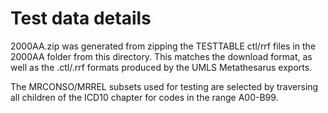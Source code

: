 # Test data details

2000AA.zip was generated from zipping the TESTTABLE ctl/rrf files in the 2000AA folder from this 
directory. This matches the download format, as well as the .ctl/.rrf formats produced by the UMLS
Metathesarus exports.

The MRCONSO/MRREL subsets used for testing are selected by traversing all children of the ICD10
chapter for codes in the range A00-B99.